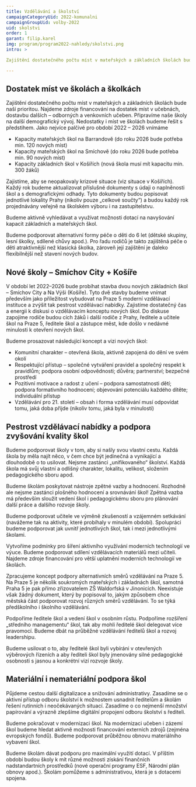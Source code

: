 ```yaml
---
title: Vzdělávání a školství
campaignCategoryUid: 2022-komunalni
campaignGroupUid: volby-2022
uid: skolstvi
order: 1
garant: filip.karel
img: program/program2022-nahledy/skolstvi.png
intro: >

Zajištění dostatečného počtu míst v mateřských a základních školách bude naší prioritou. Najdeme zdroje financování na navyšování kapacit ZŠ (např. stavba dvou nových škol na Smíchově a v Košířích) i na vyřešení akutního nedostatku míst v MŠ na Barrandově a na Smíchově. Budeme usilovat o to, aby obě nově budované základní školy (Smíchov City, Košíře – Na Výši) byly od samého začátku koncipované jako moderní vzdělávací instituce. Hlavní principy, které budeme prosazovat budou respektující přístup, komunitní charakter, pozitivní motivace a radost z učení a vzdělávání pro 21. století. Budeme dbát o zvyšování kvality vzdělávání ve všech školách a školkách a podporovat vzájemnou komunikaci města, ředitelů, pedagogů, rodičů i dětí. Každá škola si musí najít svou jedinečnou cestu a vědět v čem bude vynikat. Budeme podporovat další digitalizaci škol s cílem především ulevit školám od administrativy.

---
```


## Dostatek míst ve školách a školkách
Zajištění dostatečného počtu míst v mateřských a základních školách bude naší prioritou. Najdeme zdroje financování na dostatek míst v učebnách, dostavbu dalších – odborných a venkovních učeben. Připravíme naše školy na další demografický vývoj. Nedostatky i míst ve školách budeme řešit s předstihem. Jako nejvíce palčivé pro období 2022 – 2026 vnímáme
- Kapacity mateřských škol na Barrandově (do roku 2026 bude potřeba min. 120 nových míst)
- Kapacity mateřských škol na Smíchově (do roku 2026 bude potřeba min. 90 nových míst)
- Kapacity základních škol v Košířích (nová škola musí mít kapacitu min. 300 žáků)

Zajistíme, aby se neopakovaly krizové situace (viz situace v Košířích). Každý rok budeme aktualizovat příslušné dokumenty s údaji o naplněnosti škol a s demografickými odhady. Tyto dokumenty budou popisovat jednotlivé lokality Prahy (nikoliv pouze „celkové součty“) a budou každý rok projednávány veřejně na školském výboru i na zastupitelstvu.

Budeme aktivně vyhledávat a využívat možnosti dotací na navyšování kapacit základních a mateřských škol.

Budeme podporovat alternativní formy péče o děti do 6 let (dětské skupiny, lesní školky, sdílené chůvy apod.). Pro řadu rodičů je takto zajištěná péče o děti atraktivnější než klasická školka, zároveň její zajištění je daleko flexibilnější než stavení nových budov.

## Nové školy – Smíchov City + Košíře
V období let 2022–2026 bude probíhat stavba dvou nových základních škol – Smíchov City a Na Výši (Košíře). Tyto dvě stavby budeme vnímat především jako příležitost vybudovat na Praze 5 moderní vzdělávací instituce a zvýšit tak pestrost vzdělávací nabídky.
Zajistíme dostatečný čas a energii k diskusi o vzdělávacím konceptu nových škol. Do diskuse zapojíme rodiče budou cích žáků i další rodiče z Prahy, ředitele a učitele škol na Praze 5, ředitele škol a zástupce měst, kde došlo v nedávné minulosti k otevření nových škol.

Budeme prosazovat následující koncept a vizi nových škol:
- Komunitní charakter – otevřená škola, aktivně zapojená do dění ve svém okolí
- Respektující přístup – společné vytváření pravidel a společný respekt k pravidlům; podpora osobní odpovědnosti; důvěra; partnerství; bezpečné prostředí
- Pozitivní motivace a radost z učení – podpora samostatnosti dětí; podpora formativního hodnocení; objevování potenciálu každého dítěte; individuální přístup
- Vzdělávání pro 21. století – obsah i forma vzdělávání musí odpovídat tomu, jaká doba přijde (nikoliv tomu, jaká byla v minulosti)

## Pestrost vzdělávací nabídky a podpora zvyšování kvality škol
Budeme podporovat školy v tom, aby si našly svou vlastní cestu. Každá škola by měla najít něco, v čem chce být jedinečná a vynikající a dlouhodobě o to usilovat. Nejsme zastánci „unifikovaného“ školství. Každá škola má svůj vlastní a odlišný charakter, lokalitu, velikost, složením pedagogického sboru apod. 

Budeme školám poskytovat nástroje zpětné vazby a hodnocení. Rozhodně ale nejsme zastánci plošného hodnocení a srovnávání škol! Zpětná vazba má především sloužit vedení škol i pedagogickému sboru pro plánování další práce a dalšího rozvoje školy.

Budeme podporovat učitele ve výměně zkušeností a vzájemném setkávání (navážeme tak na aktivity, které probíhaly v minulém období). Spolupráci budeme podporovat jak uvnitř jednotlivých škol, tak i mezi jednotlivými školami.

Vytvoříme podmínky pro šíření aktivního využívání moderních technologií ve výuce. Budeme podporovat sdílení vzdělávacích materiálů mezi učiteli. Najdeme zdroje financování pro větší uplatnění moderních technologií ve školách. 

Zpracujeme koncept podpory alternativních směrů vzdělávání na Praze 5. Na Praze 5 je několik soukromých mateřských i základnách škol, samotná Praha 5 je pak přímo zřizovatelem ZŠ Waldorfská v Jinonicích. Neexistuje však žádný dokument, který by popisoval to, jakým způsobem chce městská část podporovat rozvoj různých směrů vzdělávání. To se týká předškolního i školního vzdělávání.

Podpoříme ředitele škol a vedení škol v osobním růstu. Podpoříme rozšíření „středního managementu“ škol, tak aby mohli ředitelé škol delegovat více pravomocí. Budeme dbát na průběžné vzdělávání ředitelů škol a rozvoj leadershipu.

Budeme usilovat o to, aby ředitelé škol byli vybíráni v otevřených výběrových řízeních a aby řediteli škol byly jmenovány silné pedagogické osobnosti s jasnou a konkrétní vizí rozvoje školy.

## Materiální i nemateriální podpora škol
Půjdeme cestou další digitalizace a snižování administrativy. Zasadíme se o aktivní přístup odboru školství k možnostem usnadnit ředitelům a školám řešení rutinních i neočekávaných situací. Zasadíme o co nejmenší množství papírování a výrazně zlepšíme digitální propojení odboru školství s řediteli.

Budeme pokračovat v modernizaci škol. Na modernizaci učeben i zázemí škol budeme hledat aktivně možnosti financování externích zdrojů (zejména evropských fondů). Budeme podporovat průběžnou obnovu materiálního vybavení škol.

Budeme školám dávat podporu pro maximální využití dotací. V příštím období budou školy k mít různé možnosti získání finančních nadstandartních prostředků (nové operační programy ESF, Národní plán obnovy apod.). Školám pomůžeme s administrativou, která je s dotacemi spojena.

